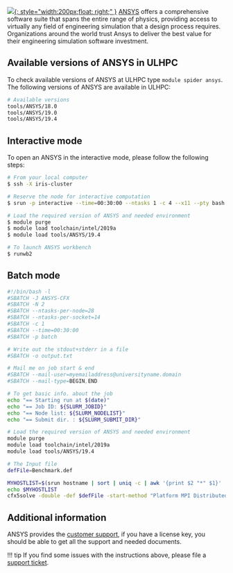 [![](https://upload.wikimedia.org/wikipedia/commons/thumb/e/e5/ANSYS_logo.png/320px-ANSYS_logo.png){: style="width:200px;float: right;" }](https://www.ansys.com/)
[ANSYS](https://www.ansys.com/) offers a comprehensive software suite that spans
the entire range of physics, providing access to virtually any
field of engineering simulation that a design process requires.
Organizations around the world trust Ansys to deliver the best value for
their engineering simulation software investment.


## Available versions of ANSYS in ULHPC
To check available versions of ANSYS at ULHPC type `module spider ansys`.
The following versions of ANSYS are available in ULHPC:
```bash
# Available versions 
tools/ANSYS/18.0
tools/ANSYS/19.0
tools/ANSYS/19.4
```

## Interactive mode
To open an ANSYS in the interactive mode, please follow the following steps:
```bash
# From your local computer
$ ssh -X iris-cluster

# Reserve the node for interactive computation
$ srun -p interactive --time=00:30:00 --ntasks 1 -c 4 --x11 --pty bash -i

# Load the required version of ANSYS and needed environment
$ module purge
$ module load toolchain/intel/2019a
$ module load tools/ANSYS/19.4

# To launch ANSYS workbench
$ runwb2
```

## Batch mode

```bash
#!/bin/bash -l
#SBATCH -J ANSYS-CFX
#SBATCH -N 2
#SBATCH --ntasks-per-node=28
#SBATCH --ntasks-per-socket=14
#SBATCH -c 1
#SBATCH --time=00:30:00
#SBATCH -p batch

# Write out the stdout+stderr in a file
#SBATCH -o output.txt

# Mail me on job start & end
#SBATCH --mail-user=myemailaddress@universityname.domain
#SBATCH --mail-type=BEGIN,END

# To get basic info. about the job
echo "== Starting run at $(date)"
echo "== Job ID: ${SLURM_JOBID}"
echo "== Node list: ${SLURM_NODELIST}"
echo "== Submit dir. : ${SLURM_SUBMIT_DIR}"

# Load the required version of ANSYS and needed environment
module purge
module load toolchain/intel/2019a
module load tools/ANSYS/19.4

# The Input file
defFile=Benchmark.def

MYHOSTLIST=$(srun hostname | sort | uniq -c | awk '{print $2 "*" $1}' | paste -sd, -)
echo $MYHOSTLIST
cfx5solve -double -def $defFile -start-method "Platform MPI Distributed Parallel" -par-dist $MYHOSTLIST
```

## Additional information
ANSYS provides the [customer support](https://support.ansys.com),
if you have a license key, you should be able to get all
the support and needed documents.

!!! tip
    If you find some issues with the instructions above,
    please file a [support ticket](https://hpc.uni.lu/support).
